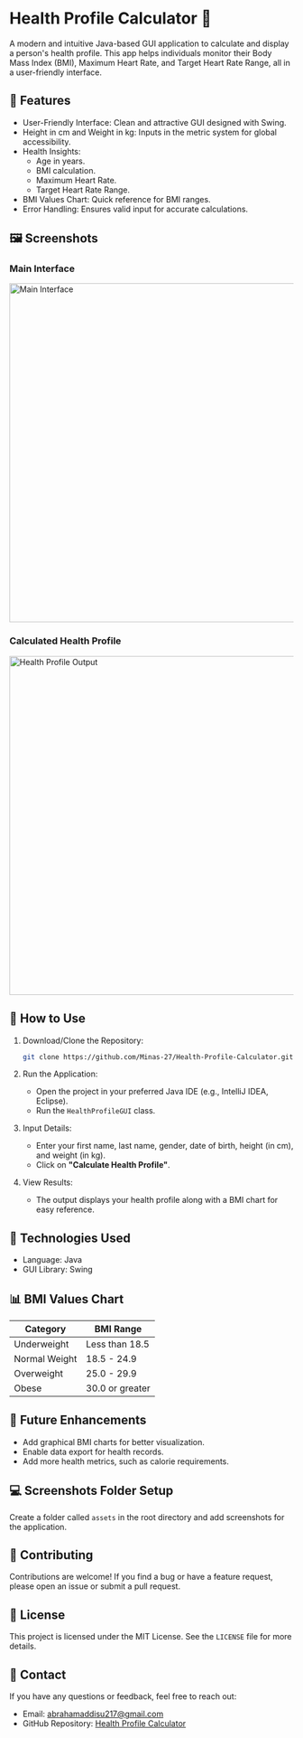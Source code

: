 # Health Profile Calculator 🌟

A modern and intuitive Java-based GUI application to calculate and display a person's health profile. This app helps individuals monitor their Body Mass Index (BMI), Maximum Heart Rate, and Target Heart Rate Range, all in a user-friendly interface.

## 🚀 Features

- User-Friendly Interface: Clean and attractive GUI designed with Swing.
- Height in cm and Weight in kg: Inputs in the metric system for global accessibility.
- Health Insights:
  - Age in years.
  - BMI calculation.
  - Maximum Heart Rate.
  - Target Heart Rate Range.
- BMI Values Chart: Quick reference for BMI ranges.
- Error Handling: Ensures valid input for accurate calculations.

## 🖼️ Screenshots

### Main Interface
<img src="assets\main_interface.png" alt="Main Interface" width="600">

### Calculated Health Profile
<img src="assets/output_example.png" alt="Health Profile Output" width="600">

## 📖 How to Use

1. Download/Clone the Repository:
   ```bash
   git clone https://github.com/Minas-27/Health-Profile-Calculator.git
   ```
2. Run the Application:
   - Open the project in your preferred Java IDE (e.g., IntelliJ IDEA, Eclipse).
   - Run the `HealthProfileGUI` class.

3. Input Details:
   - Enter your first name, last name, gender, date of birth, height (in cm), and weight (in kg).
   - Click on **"Calculate Health Profile"**.

4. View Results:
   - The output displays your health profile along with a BMI chart for easy reference.

## 🔧 Technologies Used

- Language: Java
- GUI Library: Swing

## 📊 BMI Values Chart

| Category         | BMI Range          |
|------------------|--------------------|
| Underweight      | Less than 18.5     |
| Normal Weight    | 18.5 - 24.9        |
| Overweight       | 25.0 - 29.9        |
| Obese            | 30.0 or greater    |

## 🎨 Future Enhancements

- Add graphical BMI charts for better visualization.
- Enable data export for health records.
- Add more health metrics, such as calorie requirements.

## 💻 Screenshots Folder Setup

Create a folder called `assets` in the root directory and add screenshots for the application.

## 🤝 Contributing

Contributions are welcome! If you find a bug or have a feature request, please open an issue or submit a pull request.

## 📜 License

This project is licensed under the MIT License. See the `LICENSE` file for more details.

## 📧 Contact

If you have any questions or feedback, feel free to reach out:

- Email: abrahamaddisu217@gmail.com
- GitHub Repository: [Health Profile Calculator](https://github.com/Minas-27/Health-Profile-Calculator)

